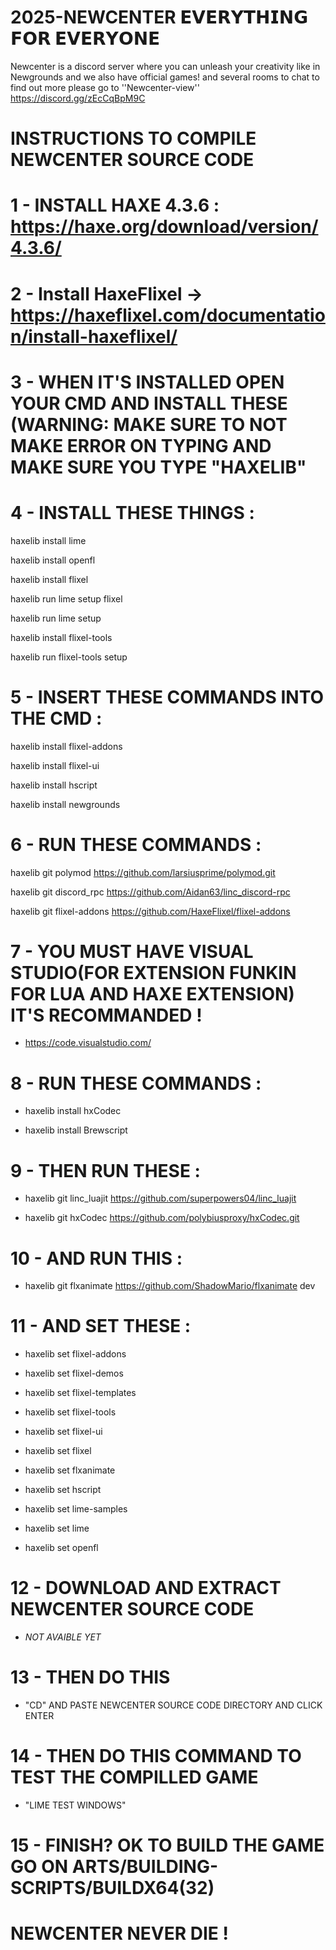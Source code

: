# 2025-NEWCENTER 𝗘𝗩𝗘𝗥𝗬𝗧𝗛𝗜𝗡𝗚 𝗙𝗢𝗥 𝗘𝗩𝗘𝗥𝗬𝗢𝗡𝗘
Newcenter is a discord server where you can unleash your creativity like in Newgrounds and we also have official games! and several rooms to chat to find out more please go to ''Newcenter-view''
https://discord.gg/zEcCqBpM9C

# INSTRUCTIONS TO COMPILE NEWCENTER SOURCE CODE

# 1 - INSTALL HAXE 4.3.6 : https://haxe.org/download/version/4.3.6/

# 2 - Install HaxeFlixel → https://haxeflixel.com/documentation/install-haxeflixel/

# 3 - WHEN IT'S INSTALLED OPEN YOUR CMD AND INSTALL THESE (WARNING: MAKE SURE TO NOT MAKE ERROR ON TYPING AND MAKE SURE YOU TYPE "HAXELIB"

# 4 - INSTALL THESE THINGS :

haxelib install lime

haxelib install openfl

haxelib install flixel

haxelib run lime setup flixel

haxelib run lime setup

haxelib install flixel-tools

haxelib run flixel-tools setup

# 5 - INSERT THESE COMMANDS INTO THE CMD :

haxelib install flixel-addons

haxelib install flixel-ui

haxelib install hscript

haxelib install newgrounds


# 6 - RUN THESE COMMANDS :

haxelib git polymod https://github.com/larsiusprime/polymod.git

haxelib git discord_rpc https://github.com/Aidan63/linc_discord-rpc

haxelib git flixel-addons https://github.com/HaxeFlixel/flixel-addons


# 7 - YOU MUST HAVE VISUAL STUDIO(FOR EXTENSION FUNKIN FOR LUA AND HAXE EXTENSION) IT'S RECOMMANDED !

- https://code.visualstudio.com/

# 8 - RUN THESE COMMANDS :

- haxelib install hxCodec

- haxelib install Brewscript

# 9 - THEN RUN THESE :
- haxelib git linc_luajit https://github.com/superpowers04/linc_luajit

- haxelib git hxCodec https://github.com/polybiusproxy/hxCodec.git
# 10 - AND RUN THIS :

- haxelib git flxanimate https://github.com/ShadowMario/flxanimate dev

# 11 - AND SET THESE :

- haxelib set flixel-addons

- haxelib set flixel-demos

- haxelib set flixel-templates

- haxelib set flixel-tools

- haxelib set flixel-ui 

- haxelib set flixel

- haxelib set flxanimate

- haxelib set hscript

- haxelib set lime-samples

- haxelib set lime

- haxelib set openfl

# 12 - DOWNLOAD AND EXTRACT NEWCENTER SOURCE CODE 

- *NOT AVAIBLE YET*

# 13 - THEN DO THIS

- "CD" AND PASTE NEWCENTER SOURCE CODE DIRECTORY AND CLICK ENTER

# 14 - THEN DO THIS COMMAND TO TEST THE COMPILLED GAME

- "LIME TEST WINDOWS"

# 15 - FINISH? OK TO BUILD THE GAME GO ON ARTS/BUILDING-SCRIPTS/BUILDX64(32)

# NEWCENTER NEVER DIE !

